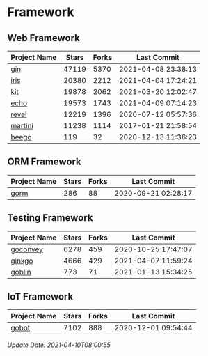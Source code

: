 # Framework

## Web Framework
| Project Name | Stars | Forks | Last Commit |
| ------------ | ----- | ----- | ----------- |
| [gin](https://github.com/gin-gonic/gin) | 47119 | 5370 | 2021-04-08 23:38:13 |
| [iris](https://github.com/kataras/iris) | 20380 | 2212 | 2021-04-04 17:24:21 |
| [kit](https://github.com/go-kit/kit) | 19878 | 2062 | 2021-03-20 12:02:47 |
| [echo](https://github.com/labstack/echo) | 19573 | 1743 | 2021-04-09 07:14:23 |
| [revel](https://github.com/revel/revel) | 12219 | 1396 | 2020-07-12 05:57:36 |
| [martini](https://github.com/go-martini/martini) | 11238 | 1114 | 2017-01-21 21:58:54 |
| [beego](https://github.com/astaxie/beego) | 119 | 32 | 2020-12-13 11:36:23 |

## ORM Framework
| Project Name | Stars | Forks | Last Commit |
| ------------ | ----- | ----- | ----------- |
| [gorm](https://github.com/jinzhu/gorm) | 286 | 88 | 2020-09-21 02:28:17 |

## Testing Framework
| Project Name | Stars | Forks | Last Commit |
| ------------ | ----- | ----- | ----------- |
| [goconvey](https://github.com/smartystreets/goconvey) | 6278 | 459 | 2020-10-25 17:47:07 |
| [ginkgo](https://github.com/onsi/ginkgo) | 4666 | 429 | 2021-04-07 11:59:24 |
| [goblin](https://github.com/franela/goblin) | 773 | 71 | 2021-01-13 15:34:25 |

## IoT Framework
| Project Name | Stars | Forks | Last Commit |
| ------------ | ----- | ----- | ----------- |
| [gobot](https://github.com/hybridgroup/gobot) | 7102 | 888 | 2020-12-01 09:54:44 |

*Update Date: 2021-04-10T08:00:55*